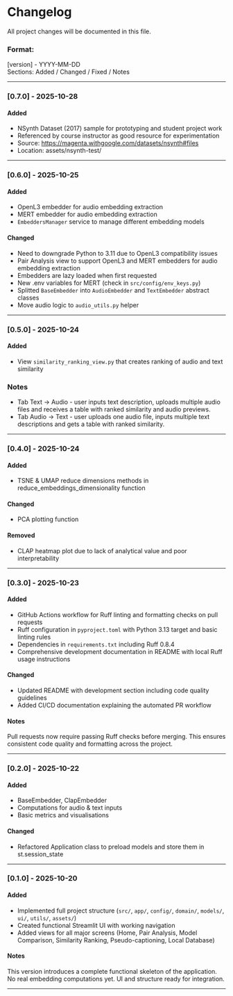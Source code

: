 # Changelog
All project changes will be documented in this file.

### Format:  
[version] - YYYY-MM-DD  
Sections: Added / Changed / Fixed / Notes  

---

### [0.7.0] - 2025-10-28
#### Added
- NSynth Dataset (2017) sample for prototyping and student project work
- Referenced by course instructor as good resource for experimentation
- Source: https://magenta.withgoogle.com/datasets/nsynth#files
- Location: assets/nsynth-test/

---
 
### [0.6.0] - 2025-10-25
#### Added 
- OpenL3 embedder for audio embedding extraction
- MERT embedder for audio embedding extraction
- `EmbeddersManager` service to manage different embedding models

#### Changed
- Need to downgrade Python to 3.11 due to OpenL3 compatibility issues
- Pair Analysis view to support OpenL3 and MERT embedders for audio embedding extraction
- Embedders are lazy loaded when first requested
- New .env variables for MERT (check in `src/config/env_keys.py`)
- Splitted `BaseEmbedder` into `AudioEmbedder` and `TextEmbedder` abstract classes
- Move audio logic to `audio_utils.py` helper

---

### [0.5.0] - 2025-10-24
#### Added
- View `similarity_ranking_view.py` that creates ranking of audio and text similarity

### Notes
- Tab Text → Audio - user inputs text description, uploads multiple audio files 
and receives a table with ranked similarity and audio previews.
- Tab Audio → Text - user uploads one audio file, inputs multiple text descriptions 
and gets a table with ranked similarity.

---

### [0.4.0] - 2025-10-24
#### Added
- TSNE & UMAP reduce dimensions methods in reduce_embeddings_dimensionality function

#### Changed
- PCA plotting function

#### Removed
- CLAP heatmap plot due to lack of analytical value and poor interpretability

---

### [0.3.0] - 2025-10-23
#### Added
- GitHub Actions workflow for Ruff linting and formatting checks on pull requests
- Ruff configuration in `pyproject.toml` with Python 3.13 target and basic linting rules
- Dependencies in `requirements.txt` including Ruff 0.8.4
- Comprehensive development documentation in README with local Ruff usage instructions

#### Changed
- Updated README with development section including code quality guidelines
- Added CI/CD documentation explaining the automated PR workflow

#### Notes
Pull requests now require passing Ruff checks before merging. This ensures consistent code quality and formatting across the project.

---

### [0.2.0] - 2025-10-22
#### Added
- BaseEmbedder, ClapEmbedder
- Computations for audio & text inputs
- Basic metrics and visualisations

#### Changed
- Refactored Application class to preload models and store them in st.session_state

---

### [0.1.0] - 2025-10-20
#### Added
- Implemented full project structure (`src/`, `app/`, `config/`, `domain/`, `models/`, `ui/`, `utils/`, `assets/`)
- Created functional Streamlit UI with working navigation
- Added views for all major screens (Home, Pair Analysis, Model Comparison, Similarity Ranking, Pseudo-captioning, Local Database)

#### Notes
This version introduces a complete functional skeleton of the application.
No real embedding computations yet. UI and structure ready for integration.

---
